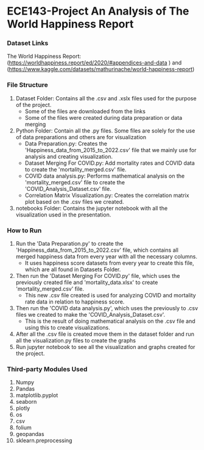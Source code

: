 ﻿# ECE143-Project An Analysis of The World Happiness Report
 
 
### Dataset Links

The World Happiness Report: 
(https://worldhappiness.report/ed/2020/#appendices-and-data )
and  (https://www.kaggle.com/datasets/mathurinache/world-happiness-report)

### File Structure

1. Dataset Folder: Contains all the .csv and .xslx files used for the purpose of the project.
    - Some of the files are downloaded from the links
    - Some of the files were created during data preparation or data merging
2. Python Folder: Contain all the .py files. Some files are solely for the use of data preparations and others are for visualization
    - Data Preparation.py: Creates the 'Happiness_data_from_2015_to_2022.csv' file that we mainly use for analysis and creating visualization.
    - Dataset Merging For COVID.py: Add mortality rates and COVID data to create the 'mortality_merged.csv' file.
    - COVID data analysis.py: Performs mathematical analysis on the 'mortality_merged.csv' file to create the 'COVID_Analysis_Dataset.csv' file.
    - Correlation Matrix Visualization.py: Creates the correlation matrix plot based on the .csv files we created.
3. notebooks Folder: Contains the jupyter notebook with all the visualization used in the presentation.


### How to Run

1. Run the 'Data Preparation.py' to create the 'Happiness_data_from_2015_to_2022.csv' file, which contains all merged happiness data from every year with all the necessary columns. 
    - It uses happiness score datasets from every year to create this file, which are all found in Datasets Folder.
2. Then run the 'Dataset Merging For COVID.py' file, which uses the previously created file and 'mortality_data.xlsx' to create 'mortality_merged.csv' file. 
    - This new .csv file created is used for analyzing COVID and mortality rate data in relation to happiness score.
3. Then run the 'COVID data analysis.py', which uses the previously to .csv files we created to make the 'COVID_Analysis_Dataset.csv'.
    - This is the result of doing mathematical analysis on the .csv file and using this to create visualizations.
4. After all the .csv file is created move them in the dataset folder and run all the visualization.py files to create the graphs
5. Run jupyter notebook to see all the visualization and graphs created for the project.


### Third-party Modules Used

1. Numpy
2. Pandas
3. matplotlib.pyplot
4. seaborn 
5. plotly
6. os
7. csv
8. folium
9. geopandas 
10. sklearn.preprocessing




